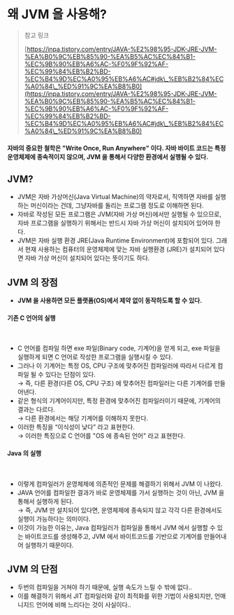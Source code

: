 # 왜 JVM 을 사용해?

> 참고 링크&#x20;
>
> [https://inpa.tistory.com/entry/JAVA-%E2%98%95-JDK-JRE-JVM-%EA%B0%9C%EB%85%90-%EA%B5%AC%EC%84%B1-%EC%9B%90%EB%A6%AC-%F0%9F%92%AF-%EC%99%84%EB%B2%BD-%EC%B4%9D%EC%A0%95%EB%A6%AC#jdk\_%EB%B2%84%EC%A0%84\_%ED%91%9C%EA%B8%B0](https://inpa.tistory.com/entry/JAVA-%E2%98%95-JDK-JRE-JVM-%EA%B0%9C%EB%85%90-%EA%B5%AC%EC%84%B1-%EC%9B%90%EB%A6%AC-%F0%9F%92%AF-%EC%99%84%EB%B2%BD-%EC%B4%9D%EC%A0%95%EB%A6%AC#jdk\_%EB%B2%84%EC%A0%84\_%ED%91%9C%EA%B8%B0)

#### 자바의 중요한 철학은 "Write Once, Run Anywhere" 이다. 자바 바이트 코드는 특정 운영체제에 종속적이지 않으며, JVM 을 통해서 다양한 환경에서 실행될 수 있다.&#x20;

## JVM?

* JVM은 자바 가상머신(Java Virtual Machine)의 약자로서, 직역하면 자바를 실행하는 머신이라는 건데, 그냥자바를 돌리는 프로그램 정도로 이해하면 된다.
* 자바로 작성된 모든 프로그램은 JVM(자바 가상 머신)에서만 실행될 수 있으므로, 자바 프로그램을 실행하기 위해서는 반드시 자바 가상 머신이 설치되어 있어야 한다.
* JVM은 자바 실행 환경 JRE(Java Runtime Environment)에 포함되어 있다. 그래서 현재 사용하는 컴퓨터의 운영체제에 맞는 자바 실행환경 (JRE)가 설치되어 있다면 자바 가상 머신이 설치되어 있다는 뜻이기도 하다.

## JVM 의 장점

* **JVM 을 사용하면 모든 플랫폼(OS)에서 제약 없이 동작하도록 할 수 있다.**

#### 기존 C 언어의 실행

<figure><img src="../../../../../.gitbook/assets/스크린샷 2024-09-21 15.16.21.png" alt=""><figcaption></figcaption></figure>

* C 언어를 컴파일 하면 exe 파일(Binary code, 기계어)을 얻게 되고, exe 파일을 실행하게 되면 C 언어로 작성한 프로그램을 실행시킬 수 있다.
* 그러나 이 기계어는 특정 OS, CPU 구조에 맞추어진 컴파일러에 따라서 다르게 컴파일 될 수 있다는 단점이 있다. \
  → 즉, 다른 환경(다른 OS, CPU 구조) 에 맞추어진 컴파일러는 다른 기계어를 만들어낸다.
* 같은 형식의 기계어이지만, 특정 환경에 맞추어진 컴파일러이기 때문에, 기계어의 결과는 다르다. \
  → 다른 환경에서는 해당 기계어를 이해하지 못한다.
* 이러한 특징을 “이식성이 낮다” 라고 표현한다. \
  → 이러한 특징으로 C 언어를 "OS 에 종속된 언어" 라고 표현한다.

#### Java 의 실행&#x20;

<figure><img src="../../../../../.gitbook/assets/스크린샷 2024-09-21 15.16.52.png" alt=""><figcaption></figcaption></figure>

* 이렇게 컴파일러가 운영체제에 의존적인 문제를 해결하기 위해서 JVM 이 나왔다.
* JAVA 언어를 컴파일한 결과가 바로 운영체제를 가서 실행하는 것이 아닌, JVM 을 통해서 실행하게 된다. \
  → 즉, JVM 만 설치되어 있다면, 운영체제에 종속되지 않고 각각 다른 환경에서도 실행이 가능하다는 의미이다.
* 이것이 가능한 이유는, Java 컴파일러가 컴파일을 통해서 JVM 에서 실행할 수 있는 바이트코드를 생성해주고, JVM 에서 바이트코드를 기반으로 기계어를 만들어내어 실행하기 때문이다.

## JVM 의 단점&#x20;

* 두번의 컴파일을 거쳐야 하기 때문에, 실행 속도가 느릴 수 밖에 없다..&#x20;
* 이를 해결하기 위해서 JIT 컴파일러와 같이 최적화를 위한 기법이 사용되지만, 언매니지드 언어에 비해 느리다는 것이 사실이다..
